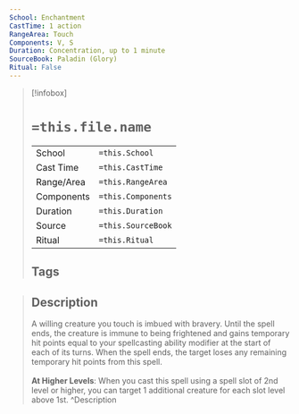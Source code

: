 ```yaml
---
School: Enchantment
CastTime: 1 action
RangeArea: Touch
Components: V, S
Duration: Concentration, up to 1 minute
SourceBook: Paladin (Glory)
Ritual: False
---
```

> [!infobox]
>
> # `=this.file.name`
> |            |                    |
> | ---------- | ------------------ |
> | School     | `=this.School`     |
> | Cast Time  | `=this.CastTime`   |
> | Range/Area | `=this.RangeArea`  |
> | Components | `=this.Components` |
> | Duration   | `=this.Duration`   |
> | Source     | `=this.SourceBook` |
> | Ritual     | `=this.Ritual`     |
>## Tags
>

> ## Description
> A willing creature you touch is imbued with bravery. Until the spell ends, the creature is immune to being frightened and gains temporary hit points equal to your spellcasting ability modifier at the start of each of its turns. When the spell ends, the target loses any remaining temporary hit points from this spell.<br><br><b>At Higher Levels</b>: When you cast this spell using a spell slot of 2nd level or higher, you can target 1 additional creature for each slot level above 1st. 
> ^Description
